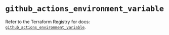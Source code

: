 # `github_actions_environment_variable`

Refer to the Terraform Registry for docs: [`github_actions_environment_variable`](https://registry.terraform.io/providers/integrations/github/6.2.3/docs/resources/actions_environment_variable).
